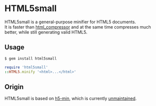 # HTML5small

HTML5small is a general-purpose minifier for HTML5 documents.
<br>
It is faster than [html_compressor](https://github.com/completelynovel/html_compressor)
and at the same time compresses much better,
while still generating valid HTML5.

## Usage
```sh
$ gem install html5small
```

```ruby
require 'html5small'
::HTML5.minify '<html>...</html>'
```

## Origin
HTML5small is based on [h5-min](https://github.com/runpaint/h5-min),
which is currently [unmaintained](https://github.com/runpaint/h5-min/issues).
